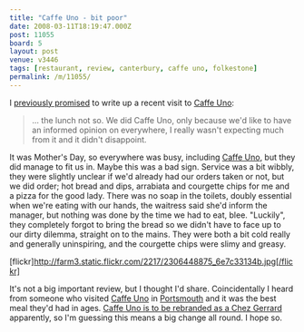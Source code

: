```yaml
---
title: "Caffe Uno - bit poor"
date: 2008-03-11T18:19:47.000Z
post: 11055
board: 5
layout: post
venue: v3446
tags: [restaurant, review, canterbury, caffe uno, folkestone]
permalink: /m/11055/
---
```

I <a href="http://www.clarkeology.com/m/11029/11029/Canterbury%2C+but+not+house+hunting" title="A blog post, of a recent visit to Canterbury">previously promised</a> to write up a recent visit to <a href="/wiki/caffe+uno">Caffe Uno</a>:

<blockquote>... the lunch not so. We did Caffe Uno, only because we'd like to have an informed opinion on everywhere, I really wasn't expecting much from it and it didn't disappoint.</blockquote>

It was Mother's Day, so everywhere was busy, including <a href="/wiki/caffe+uno">Caffe Uno</a>, but they did manage to fit us in. Maybe this was a bad sign. Service was a bit wibbly, they were slightly unclear if we'd already had our orders taken or not, but we did order; hot bread and dips, arrabiata and courgette chips for me and a pizza for the good lady. There was no soap in the toilets, doubly essential when we're eating with our hands, the waitress said she'd inform the manager, but nothing was done by the time we had to eat, blee. "Luckily", they completely forgot to bring the bread so we didn't have to face up to our dirty dilemma, straight on to the mains. They were both a bit cold really and generally uninspiring, and the courgette chips were slimy and greasy.

[flickr]http://farm3.static.flickr.com/2217/2306448875_6e7c33134b.jpg[/flickr]

It's not a big important review, but I thought I'd share. Coincidentally I heard from someone who visited <a href="/wiki/caffe+uno">Caffe Uno</a> in <a href="/wiki/portsmouth">Portsmouth</a> and it was the best meal they'd had in ages. <a href="http://www.folkestonegerald.com/m/11032/11032/Caffe+Uno+to+be+rebranded+as+Brasserie+Chez+Gerard">Caffe Uno is to be rebranded as a Chez Gerrard</a> apparently, so I'm guessing this means a big change all round. I hope so.
